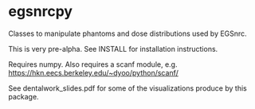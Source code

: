 egsnrcpy
========

Classes to manipulate phantoms and dose distributions used by EGSnrc.

This is very pre-alpha. See INSTALL for installation instructions.

Requires numpy. Also requires a scanf module, e.g. https://hkn.eecs.berkeley.edu/~dyoo/python/scanf/

See dentalwork_slides.pdf for some of the visualizations produce by this package.
